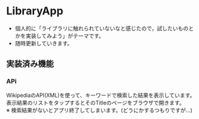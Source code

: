 # LibraryApp
- 個人的に「ライブラリに触れられていないなと感じたので，試したいものとかを実装してみよう」がテーマです。
- 随時更新していきます。

## 実装済み機能
### APi
WikipediaのAPI(XML)を使って、キーワードで検索した結果を表示しています。  
表示結果のリストをタップするとそのTitleのページをブラウザで開きます。  
※ 検索結果がないとアプリ終了してしまいます。(どうにかするつもりですが...)
